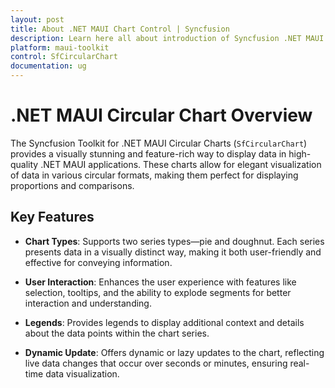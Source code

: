 ```yaml
---
layout: post
title: About .NET MAUI Chart Control | Syncfusion
description: Learn here all about introduction of Syncfusion .NET MAUI Chart(SfCircularChart) control with key features and more.
platform: maui-toolkit
control: SfCircularChart
documentation: ug
---
```


# .NET MAUI Circular Chart Overview

The Syncfusion Toolkit for .NET MAUI Circular Charts (`SfCircularChart`) provides a visually stunning and feature-rich way to display data in high-quality .NET MAUI applications. These charts allow for elegant visualization of data in various circular formats, making them perfect for displaying proportions and comparisons.

## Key Features

* **Chart Types**: Supports two series types—pie and doughnut. Each series presents data in a visually distinct way, making it both user-friendly and effective for conveying information.

* **User Interaction**: Enhances the user experience with features like selection, tooltips, and the ability to explode segments for better interaction and understanding.

* **Legends**: Provides legends to display additional context and details about the data points within the chart series.

* **Dynamic Update**: Offers dynamic or lazy updates to the chart, reflecting live data changes that occur over seconds or minutes, ensuring real-time data visualization.